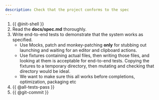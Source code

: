 ```yaml
---
description: Check that the project conforms to the spec
---
```

1. {{ @init-shell }}
2. Read the **docs/spec.md** thoroughly.
3. Write end-to-end tests to demonstrate that the system works as specified.
    - Use Mocks, patch and monkey-patching **only** for stubbing out launching and waiting for an editor and clipboard actions.
    - Use fixtures containing actual files, then writing those files, and looking at them is acceptable for end-to-end tests. Copying the fixtures to a temporary directory, then mutating and checking that directory would be ideal.
    - We want to make sure this all works before completions, optimization, packaging etc
4. {{ @all-tests-pass }}
5. {{ @git-commit }}
